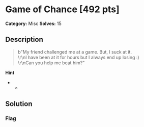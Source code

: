 # Game of Chance [492 pts]

**Category:** Misc
**Solves:** 15

## Description
>b"My friend challenged me at a game. But, I suck at it. <br>\r\nI have been at it for hours but I always end up losing :) <br>\r\nCan you help me beat him?"

**Hint**
* -

## Solution

### Flag

